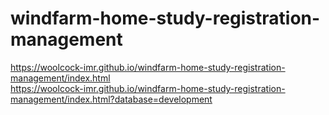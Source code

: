 # windfarm-home-study-registration-management

https://woolcock-imr.github.io/windfarm-home-study-registration-management/index.html  
https://woolcock-imr.github.io/windfarm-home-study-registration-management/index.html?database=development  
